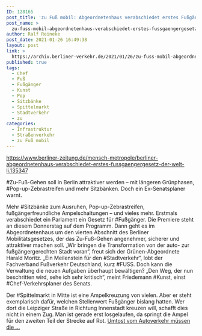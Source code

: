 ```yaml
---
ID: 128165
post_title: 'zu Fuß mobil: Abgeordnetenhaus verabschiedet erstes Fußgängergesetz der Welt , aus Berliner Zeitung'
post_name: >
  zu-fuss-mobil-abgeordnetenhaus-verabschiedet-erstes-fussgaengergesetz-der-welt-aus-berliner-zeitung
author: Ralf Reineke
post_date: 2021-01-26 16:49:38
layout: post
link: >
  https://archiv.berliner-verkehr.de/2021/01/26/zu-fuss-mobil-abgeordnetenhaus-verabschiedet-erstes-fussgaengergesetz-der-welt-aus-berliner-zeitung/
published: true
tags:
  - Chef
  - Fuß
  - Fußgänger
  - Kunst
  - Pop
  - Sitzbänke
  - Spittelmarkt
  - Stadtverkehr
  - zu
categories:
  - Infrastruktur
  - Straßenverkehr
  - zu Fuß mobil
---
```

https://www.berliner-zeitung.de/mensch-metropole/berliner-abgeordnetenhaus-verabschiedet-erstes-fussgaengergesetz-der-welt-li.135347

#Zu-Fuß-Gehen soll in Berlin attraktiver werden – mit längeren Grünphasen, #Pop-up-Zebrastreifen und mehr Sitzbänken. Doch ein Ex-Senatsplaner warnt.

Mehr #Sitzbänke zum Ausruhen, Pop-up-Zebrastreifen, fußgängerfreundliche Ampelschaltungen – und vieles mehr. Erstmals verabschiedet ein Parlament ein Gesetz für #Fußgänger. Die Premiere steht an diesem Donnerstag auf dem Programm. Dann geht es im Abgeordnetenhaus um den vierten Abschnitt des Berliner Mobilitätsgesetzes, der das Zu-Fuß-Gehen angenehmer, sicherer und attraktiver machen soll. „Wir bringen die Transformation von der auto- zur fußgängergerechten Stadt voran“, freut sich der Grünen-Abgeordnete Harald Moritz. „Ein Meilenstein für den #Stadtverkehr“, lobt der Fachverband Fußverkehr Deutschland, kurz #FUSS. Doch kann die Verwaltung die neuen Aufgaben überhaupt bewältigen? „Den Weg, der nun beschritten wird, sehe ich sehr kritisch“, meint Friedemann #Kunst, einst #Chef-Verkehrsplaner des Senats.

Der #Spittelmarkt in Mitte ist eine Ampelkreuzung von vielen. Aber er steht exemplarisch dafür, welchen Stellenwert Fußgänger bislang hatten. Wer dort die Leipziger Straße in Richtung Innenstadt kreuzen will, schafft dies nicht in einem Zug. Man ist gerade erst losgelaufen, da springt die Ampel für den zweiten Teil der Strecke auf Rot. <a href="https://www.berliner-zeitung.de/mensch-metropole/berliner-abgeordnetenhaus-verabschiedet-erstes-fussgaengergesetz-der-welt-li.135347">Umtost vom Autoverkehr müssen die ...</a>